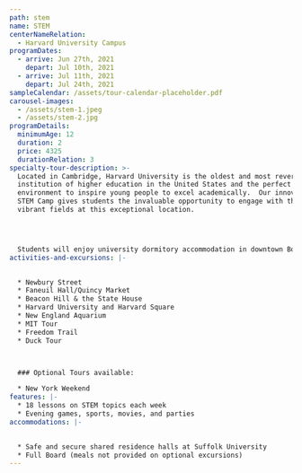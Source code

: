 ```yaml
---
path: stem
name: STEM
centerNameRelation:
  - Harvard University Campus
programDates:
  - arrive: Jun 27th, 2021
    depart: Jul 10th, 2021
  - arrive: Jul 11th, 2021
    depart: Jul 24th, 2021
sampleCalendar: /assets/tour-calendar-placeholder.pdf
carousel-images:
  - /assets/stem-1.jpeg
  - /assets/stem-2.jpg
programDetails:
  minimumAge: 12
  duration: 2
  price: 4325
  durationRelation: 3
specialty-tour-description: >-
  Located in Cambridge, Harvard University is the oldest and most revered
  institution of higher education in the United States and the perfect
  environment to inspire young people to excel academically.  Our innovative
  STEM Camp gives students the invaluable opportunity to engage with these
  vibrant fields at this exceptional location.  




  Students will enjoy university dormitory accommodation in downtown Boston and benefit from and environment rich with historical and educational landmarks.  Our camp is rounded off with stimulating visits to MIT, the Museum of Science, the New England Aquarium, and more.
activities-and-excursions: |-
  

  * Newbury Street
  * Faneuil Hall/Quincy Market
  * Beacon Hill & the State House
  * Harvard University and Harvard Square
  * New England Aquarium
  * MIT Tour
  * Freedom Trail
  * Duck Tour



  ### Optional Tours available:

  * New York Weekend
features: |-
  * 18 lessons on STEM topics each week
  * Evening games, sports, movies, and parties
accommodations: |-
  

  * Safe and secure shared residence halls at Suffolk University
  * Full Board (meals not provided on optional excursions)
---
```

